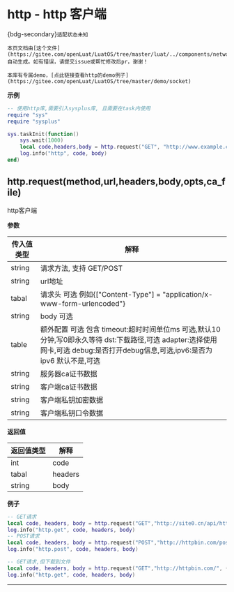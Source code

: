 # http - http 客户端

{bdg-secondary}`适配状态未知`

```{note}
本页文档由[这个文件](https://gitee.com/openLuat/LuatOS/tree/master/luat/../components/network/libhttp/luat_lib_http.c)自动生成。如有错误，请提交issue或帮忙修改后pr，谢谢！
```

```{tip}
本库有专属demo，[点此链接查看http的demo例子](https://gitee.com/openLuat/LuatOS/tree/master/demo/socket)
```

**示例**

```lua
-- 使用http库,需要引入sysplus库, 且需要在task内使用
require "sys"
require "sysplus"

sys.taskInit(function()
	sys.wait(1000)
	local code,headers,body = http.request("GET", "http://www.example.com/abc").wait()
	log.info("http", code, body)
end)


```

## http.request(method,url,headers,body,opts,ca_file)



http客户端

**参数**

|传入值类型|解释|
|-|-|
|string|请求方法, 支持 GET/POST|
|string|url地址|
|tabal|请求头 可选 例如{["Content-Type"] = "application/x-www-form-urlencoded"}|
|string|body 可选|
|table|额外配置 可选 包含 timeout:超时时间单位ms 可选,默认10分钟,写0即永久等待 dst:下载路径,可选 adapter:选择使用网卡,可选 debug:是否打开debug信息,可选,ipv6:是否为ipv6 默认不是,可选|
|string|服务器ca证书数据|
|string|客户端ca证书数据|
|string|客户端私钥加密数据|
|string|客户端私钥口令数据|

**返回值**

|返回值类型|解释|
|-|-|
|int|code|
|tabal|headers|
|string|body|

**例子**

```lua
-- GET请求
local code, headers, body = http.request("GET","http://site0.cn/api/httptest/simple/time").wait()
log.info("http.get", code, headers, body)
-- POST请求
local code, headers, body = http.request("POST","http://httpbin.com/post", {}, "abc=123").wait()
log.info("http.post", code, headers, body)

-- GET请求,但下载到文件
local code, headers, body = http.request("GET","http://httpbin.com/", {}, "", {dst="/data.bin"}).wait()
log.info("http.get", code, headers, body)

```

---

